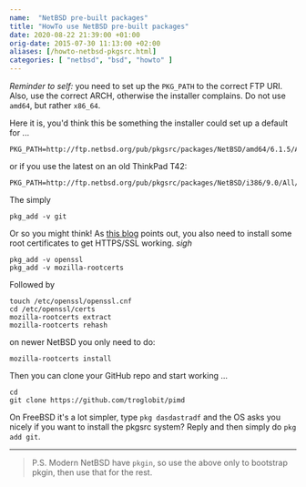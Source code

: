 ```yaml
---
name:  "NetBSD pre-built packages"
title: "HowTo use NetBSD pre-built packages"
date: 2020-08-22 21:39:00 +01:00
orig-date: 2015-07-30 11:13:00 +02:00
aliases: [/howto-netbsd-pkgsrc.html]
categories: [ "netbsd", "bsd", "howto" ]
---
```


*Reminder to self:* you need to set up the `PKG_PATH` to the correct FTP
URI.  Also, use the correct ARCH, otherwise the installer complains.  Do
not use `amd64`, but rather `x86_64`.

Here it is, you'd think this be something the installer could set up a
default for ...

    PKG_PATH=http://ftp.netbsd.org/pub/pkgsrc/packages/NetBSD/amd64/6.1.5/All/
	
or if you use the latest on an old ThinkPad T42:

    PKG_PATH=http://ftp.netbsd.org/pub/pkgsrc/packages/NetBSD/i386/9.0/All/

The simply

    pkg_add -v git

Or so you might think!  As [this blog][1] points out, you also need to
install some root certificates to get HTTPS/SSL working. *sigh*

    pkg_add -v openssl
    pkg_add -v mozilla-rootcerts

Followed by

    touch /etc/openssl/openssl.cnf
    cd /etc/openssl/certs
    mozilla-rootcerts extract
    mozilla-rootcerts rehash
	
on newer NetBSD you only need to do:

    mozilla-rootcerts install

Then you can clone your GitHub repo and start working ...

    cd
    git clone https://github.com/troglobit/pimd

On FreeBSD it's a lot simpler, type `pkg dasdastradf` and the OS asks
you nicely if you want to install the pkgsrc system?   Reply and then
simply do `pkg add git`.

---

> P.S.  Modern NetBSD have `pkgin`, so use the above only to bootstrap
>       pkgin, then use that for the rest.

[1]: http://www.cambus.net/installing-ca-certificates-on-netbsd/
